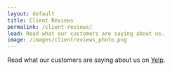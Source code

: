 ```yaml
---
layout: default
title: Client Reviews
permalink: /client-reviews/
lead: Read what our customers are saying about us.
image: /images/clientreviews_photo.png
---
```


Read what our customers are saying about us on [Yelp](http://www.yelp.com/biz/e-iwear-berkeley).
